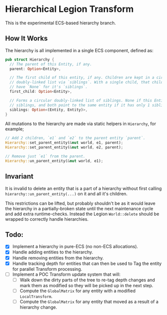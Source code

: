 # Hierarchical Legion Transform

This is the experimental ECS-based hierarchy branch.

## How It Works

The hierarchy is all implemented in a single ECS component, defined as:

```rust
pub struct Hierarchy {
  // The parent of this Entity, if any.
  parent: Option<Entity>,

  // The first child of this entity, if any. Children are kept in a circular
  // doubly-linked list via `siblings`. With a single child, that child will
  // have `None` for it's `siblings`.
  first_child: Option<Entity>,

  // Forms a circular doubly-linked list of siblings. None if this Entity has no
  // siblings, and both point to the same entity if it has only 1 sibling.
  siblings: Option<(Entity, Entity)>,
}
```

All mutations to the hierarchy are made via static helpers in `Hierarchy`, for
example;

```rust
// Add 2 children, `e1` and `e2` to the parent entity `parent`.
Hierarchy::set_parent_entity(&mut world, e1, parent);
Hierarchy::set_parent_entity(&mut world, e2, parent);

// Remove just `e1` from the parent.
Hierarchy::un_parent_entity(&mut world, e1);
```

## Invariant

It is invalid to delete an entity that is a part of a hierarchy without first
calling `hierarchy::un_parent_entity(...)` on it and all it's children.

This restrictions can be lifted, but probably shouldn't be as it would leave the
hierarchy in a partially-broken state until the next maintenance cycle and add
extra runtime-checks. Instead the Legion `World::delete` should be wrapped to
correctly handle hierarchies.

## Todo:

- [x] Implement a hierarchy in pure-ECS (no non-ECS allocations).
- [x] Handle adding entities to the hierarchy.
- [x] Handle removing entities from the hierarchy.
- [x] Handle tracking depth for entities that can then be used to Tag the entity
      for parallel Transform processing.
- [ ] Implement a POC Transform update system that will:
  - [ ] Walk down the dirty parts of the tree to re-tag depth changes and mark
        them as modified so they will be picked up in the next step.
  - [ ] Compute the `GlobalMatrix` for any entity with a modified
        `LocalTransform`.
  - [ ] Compute the `GlobalMatrix` for any entity that moved as a result of a
        hierarchy change.
